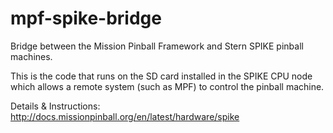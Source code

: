 # mpf-spike-bridge
Bridge between the Mission Pinball Framework and Stern SPIKE pinball machines.

This is the code that runs on the SD card installed in the SPIKE CPU node which
allows a remote system (such as MPF) to control the pinball machine.

Details & Instructions:
http://docs.missionpinball.org/en/latest/hardware/spike